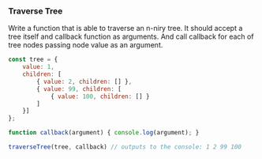 ### Traverse Tree

Write a function that is able to traverse an n-niry tree. It should accept a tree itself and callback function as arguments. And call callback for each of tree nodes passing node value as an argument.

```javascript
const tree = {
    value: 1,
    children: [
        { value: 2, children: [] },
        { value: 99, children: [
            { value: 100, children: [] }
        ]
    }]
};

function callback(argument) { console.log(argument); }

traverseTree(tree, callback) // outputs to the console: 1 2 99 100
```
